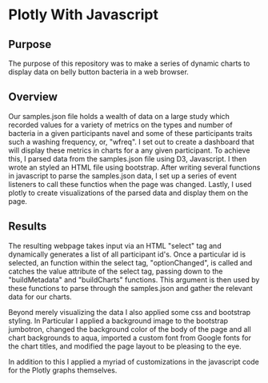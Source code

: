# Plotly With Javascript

## Purpose
The purpose of this repository was to make a series of dynamic charts to display data on belly button bacteria in a web browser. 

## Overview
Our samples.json file holds a wealth of data on a large study which recorded values for a variety of metrics on the types and number of bacteria in a given participants navel and some of these participants traits such a washing frequency, or, "wfreq". I set out to create a dashboard that will display these metrics in charts for a any given participant. To achieve this, I parsed data from the samples.json file using D3, Javascript. I then wrote an styled an HTML file using bootstrap. After writing several functions in javascript to parse the samples.json data, I set up a series of event listeners to call these functios when the page was changed. Lastly, I used plotly to create visualizations of the parsed data and display them on the page.

## Results
The resulting webpage takes input via an HTML "select" tag and dynamically generates a list of all participant id's. Once a particular id is selected, an function within the select tag, "optionChanged", is called and catches the value attribute of the select tag, passing down to the "buildMetadata" and "buildCharts" functions. This argument is then used by these functions to parse through the samples.json and gather the relevant data for our charts.

Beyond merely visualizing the data I also applied some css and bootstrap styling. In Particular I applied a background image to the bootstrap jumbotron, changed the background color of the body of the page and all chart backgrounds to aqua, imported a custom font from Google fonts for the chart titles, and modified the page layout to be pleasing to the eye. 

In addition to this I applied a myriad of customizations in the javascript code for the Plotly graphs themselves.

